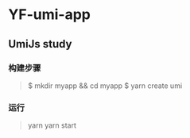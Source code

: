 # YF-umi-app

## UmiJs study

### 构建步骤

> $ mkdir myapp && cd myapp
> $ yarn create umi

### 运行

> yarn
> yarn start
